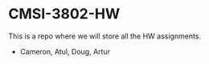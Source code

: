 # CMSI-3802-HW
This is a repo where we will store all the HW assignments.
- Cameron, Atul, Doug, Artur
